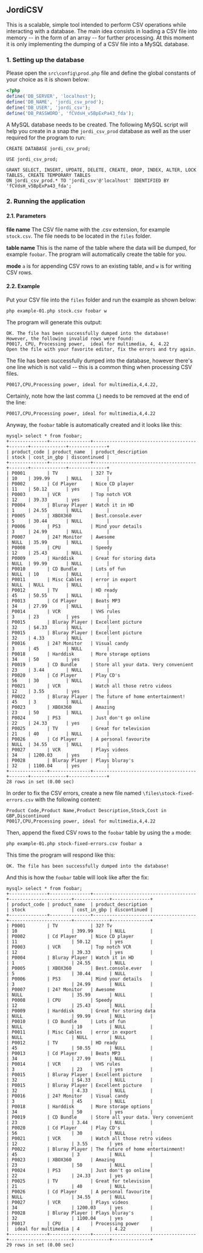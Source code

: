 ## JordiCSV

This is a scalable, simple tool intended to perform CSV operations while interacting with a database. The main idea consists in loading a CSV file into memory -- in the form of an array -- for further processing. At this moment it is only implementing the dumping of a CSV file into a MySQL database.

### 1. Setting up the database

Please open the `src\config\prod.php` file and define the global constants of your choice as it is shown below:

```php
<?php
define('DB_SERVER', 'localhost');
define('DB_NAME', 'jordi_csv_prod');
define('DB_USER', 'jordi_csv');
define('DB_PASSWORD', 'fCVdsH_v5BpExPa43_fda');
```

A MySQL database needs to be created. The following MySQL script will help you create in a snap the `jordi_csv_prod` database as well as the user required for the program to run:

    CREATE DATABASE jordi_csv_prod;

    USE jordi_csv_prod;

    GRANT SELECT, INSERT, UPDATE, DELETE, CREATE, DROP, INDEX, ALTER, LOCK TABLES, CREATE TEMPORARY TABLES
    ON jordi_csv_prod.* TO 'jordi_csv'@'localhost' IDENTIFIED BY 'fCVdsH_v5BpExPa43_fda';

### 2. Running the application

#### 2.1. Parameters

**file name**&nbsp;The CSV file name with the .csv extension, for example `stock.csv`. The file needs to be located in the `files` folder.

**table name**&nbsp;This is the name of the table where the data will be dumped, for example `foobar`. The program will automatically create the table for you.

**mode** `a` is for appending CSV rows to an existing table, and `w` is for writing CSV rows.

#### 2.2. Example

Put your CSV file into the `files` folder and run the example as shown below:

    php example-01.php stock.csv foobar w

The program will generate this output:

    OK. The file has been successfully dumped into the database!
    However, the following invalid rows were found:
    P0017, CPU, Processing power,  ideal for multimedia, 4, 4.22
    Open the file with your favorite editor, fix the errors and try again.

The file has been successfully dumped into the database, however there's one line which is not valid -- this is a common thing when processing CSV files.

    P0017,CPU,Processing power, ideal for multimedia,4,4.22,

Certainly, note how the last comma (,) needs to be removed at the end of the line:

    P0017,CPU,Processing power, ideal for multimedia,4,4.22

Anyway, the `foobar` table is automatically created and it looks like this:

    mysql> select * from foobar;
    +--------------+---------------+--------------------------------------+-------+-------------+--------------+
    | product_code | product_name  | product_description                  | stock | cost_in_gbp | discontinued |
    +--------------+---------------+--------------------------------------+-------+-------------+--------------+
    | P0001        | TV            | 32? Tv                               | 10    | 399.99      | NULL         |
    | P0002        | Cd Player     | Nice CD player                       | 11    | 50.12       | yes          |
    | P0003        | VCR           | Top notch VCR                        | 12    | 39.33       | yes          |
    | P0004        | Bluray Player | Watch it in HD                       | 1     | 24.55       | NULL         |
    | P0005        | XBOX360       | Best.console.ever                    | 5     | 30.44       | NULL         |
    | P0006        | PS3           | Mind your details                    | 3     | 24.99       | NULL         |
    | P0007        | 24? Monitor   | Awesome                              | NULL  | 35.99       | NULL         |
    | P0008        | CPU           | Speedy                               | 12    | 25.43       | NULL         |
    | P0009        | Harddisk      | Great for storing data               | NULL  | 99.99       | NULL         |
    | P0010        | CD Bundle     | Lots of fun                          | NULL  | 10          | NULL         |
    | P0011        | Misc Cables   | error in export                      | NULL  | NULL        | NULL         |
    | P0012        | TV            | HD ready                             | 45    | 50.55       | NULL         |
    | P0013        | Cd Player     | Beats MP3                            | 34    | 27.99       | NULL         |
    | P0014        | VCR           | VHS rules                            | 3     | 23          | yes          |
    | P0015        | Bluray Player | Excellent picture                    | 32    | $4.33       | NULL         |
    | P0015        | Bluray Player | Excellent picture                    | 32    | 4.33        | NULL         |
    | P0016        | 24? Monitor   | Visual candy                         | 3     | 45          | NULL         |
    | P0018        | Harddisk      | More storage options                 | 34    | 50          | yes          |
    | P0019        | CD Bundle     | Store all your data. Very convenient | 23    | 3.44        | NULL         |
    | P0020        | Cd Player     | Play CD's                            | 56    | 30          | NULL         |
    | P0021        | VCR           | Watch all those retro videos         | 12    | 3.55        | yes          |
    | P0022        | Bluray Player | The future of home entertainment!    | 45    | 3           | NULL         |
    | P0023        | XBOX360       | Amazing                              | 23    | 50          | NULL         |
    | P0024        | PS3           | Just don't go online                 | 22    | 24.33       | yes          |
    | P0025        | TV            | Great for television                 | 21    | 40          | NULL         |
    | P0026        | Cd Player     | A personal favourite                 | NULL  | 34.55       | NULL         |
    | P0027        | VCR           | Plays videos                         | 34    | 1200.03     | yes          |
    | P0028        | Bluray Player | Plays bluray's                       | 32    | 1100.04     | yes          |
    +--------------+---------------+--------------------------------------+-------+-------------+--------------+
    28 rows in set (0.00 sec)

In order to fix the CSV errors, create a new file named `\files\stock-fixed-errors.csv` with the following content:

    Product Code,Product Name,Product Description,Stock,Cost in GBP,Discontinued
    P0017,CPU,Processing power, ideal for multimedia,4,4.22

Then, append the fixed CSV rows to the `foobar` table by using the `a` mode:

    php example-01.php stock-fixed-errors.csv foobar a

This time the program will respond like this:

    OK. The file has been successfully dumped into the database!

And this is how the `foobar` table will look like after the fix:

    mysql> select * from foobar;
    +--------------+---------------+--------------------------------------+-----------------------+-------------+--------------+
    | product_code | product_name  | product_description                  | stock                 | cost_in_gbp | discontinued |
    +--------------+---------------+--------------------------------------+-----------------------+-------------+--------------+
    | P0001        | TV            | 32? Tv                               | 10                    | 399.99      | NULL         |
    | P0002        | Cd Player     | Nice CD player                       | 11                    | 50.12       | yes          |
    | P0003        | VCR           | Top notch VCR                        | 12                    | 39.33       | yes          |
    | P0004        | Bluray Player | Watch it in HD                       | 1                     | 24.55       | NULL         |
    | P0005        | XBOX360       | Best.console.ever                    | 5                     | 30.44       | NULL         |
    | P0006        | PS3           | Mind your details                    | 3                     | 24.99       | NULL         |
    | P0007        | 24? Monitor   | Awesome                              | NULL                  | 35.99       | NULL         |
    | P0008        | CPU           | Speedy                               | 12                    | 25.43       | NULL         |
    | P0009        | Harddisk      | Great for storing data               | NULL                  | 99.99       | NULL         |
    | P0010        | CD Bundle     | Lots of fun                          | NULL                  | 10          | NULL         |
    | P0011        | Misc Cables   | error in export                      | NULL                  | NULL        | NULL         |
    | P0012        | TV            | HD ready                             | 45                    | 50.55       | NULL         |
    | P0013        | Cd Player     | Beats MP3                            | 34                    | 27.99       | NULL         |
    | P0014        | VCR           | VHS rules                            | 3                     | 23          | yes          |
    | P0015        | Bluray Player | Excellent picture                    | 32                    | $4.33       | NULL         |
    | P0015        | Bluray Player | Excellent picture                    | 32                    | 4.33        | NULL         |
    | P0016        | 24? Monitor   | Visual candy                         | 3                     | 45          | NULL         |
    | P0018        | Harddisk      | More storage options                 | 34                    | 50          | yes          |
    | P0019        | CD Bundle     | Store all your data. Very convenient | 23                    | 3.44        | NULL         |
    | P0020        | Cd Player     | Play CD's                            | 56                    | 30          | NULL         |
    | P0021        | VCR           | Watch all those retro videos         | 12                    | 3.55        | yes          |
    | P0022        | Bluray Player | The future of home entertainment!    | 45                    | 3           | NULL         |
    | P0023        | XBOX360       | Amazing                              | 23                    | 50          | NULL         |
    | P0024        | PS3           | Just don't go online                 | 22                    | 24.33       | yes          |
    | P0025        | TV            | Great for television                 | 21                    | 40          | NULL         |
    | P0026        | Cd Player     | A personal favourite                 | NULL                  | 34.55       | NULL         |
    | P0027        | VCR           | Plays videos                         | 34                    | 1200.03     | yes          |
    | P0028        | Bluray Player | Plays bluray's                       | 32                    | 1100.04     | yes          |
    | P0017        | CPU           | Processing power                     |  ideal for multimedia | 4           | 4.22         |
    +--------------+---------------+--------------------------------------+-----------------------+-------------+--------------+
    29 rows in set (0.00 sec)
